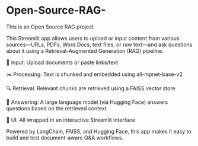 # Open-Source-RAG-
This is an Open Source RAG project

This Streamlit app allows users to upload or input content from various sources—URLs, PDFs, Word Docs, text files, or raw text—and ask questions about it using a Retrieval-Augmented Generation (RAG) pipeline.

💬 Input: Upload documents or paste links/text

✂️ Processing: Text is chunked and embedded using all-mpnet-base-v2

🔍 Retrieval: Relevant chunks are retrieved using a FAISS vector store

🧠 Answering: A large language model (via Hugging Face) answers questions based on the retrieved context

📲 UI: All wrapped in an interactive Streamlit interface

Powered by LangChain, FAISS, and Hugging Face, this app makes it easy to build and test document-aware Q&A workflows.
